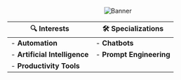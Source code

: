 <div align="center">

![Banner](https://raw.githubusercontent.com/shanefully-done/shanefully-done/master/assets/banner.gif)

| 🔍 Interests | 🛠 Specializations |
|--------------|-------------------|
| - **Automation** | - **Chatbots** |
| - **Artificial Intelligence** | - **Prompt Engineering** |
| - **Productivity Tools** | |

</div>
